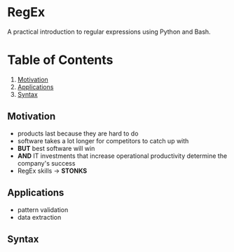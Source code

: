 # RegEx

A practical introduction to regular expressions using Python and Bash.

# Table of Contents

1. [Motivation](#motivation)
2. [Applications](#applications)
3. [Syntax](#syntax)

<a id="motivation"></a>

## Motivation

+ products last because they are hard to do
+ software takes a lot longer for competitors to catch up with
+ **BUT** best software will win
+ **AND** IT investments that increase operational productivity determine the company's success
+ RegEx skills &rarr; **STONKS**

<a id="applications"></a>

## Applications

+ pattern validation
+ data extraction

<a id="syntax"></a>

## Syntax